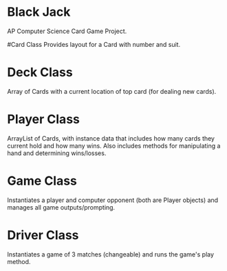# Black Jack
AP Computer Science Card Game Project.

#Card Class
Provides layout for a Card with number and suit.

# Deck Class
Array of Cards with a current location of top card (for dealing new cards).

# Player Class
ArrayList of Cards, with instance data that includes how many cards they current hold and how many wins.
Also includes methods for manipulating a hand and determining wins/losses.

# Game Class
Instantiates a player and computer opponent (both are Player objects) and manages all game outputs/prompting.

# Driver Class
Instantiates a game of 3 matches (changeable) and runs the game's play method.
